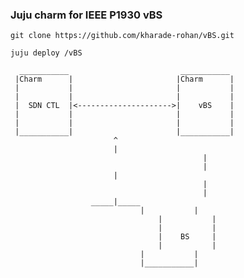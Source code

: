 ### Juju charm for IEEE P1930 vBS

`git clone https://github.com/kharade-rohan/vBS.git`

`juju deploy /vBS`


      ___________                         ___________
     |Charm      |                       |Charm      |
     |           |                       |           |
     |           |                       |           |
     |  SDN CTL  |<--------------------->|    vBS    |
     |           |                       |           |
     |           |                       |           |
     |___________|                       |___________|
					       ^
					       |
                                               |
                                               |
					       |
                                               |
                                               |
					  _____|_____
                       			 |           |
                     		         |           |
                       		         |           |
                        	         |    BS     |
                      		         |           |
                     		 	 |           |
                        		 |___________|
